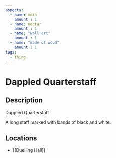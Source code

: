```yaml
---
aspects: 
  - name: moth
    amount : 1
  - name: nectar
    amount : 1
  - name: "wall art"
    amount : 1
  - name: "made of wood"
    amount : 1
tags:
  - thing
---
```


# Dappled Quarterstaff

## Description
Dappled Quarterstaff

A long staff marked with bands of black and white.
## Locations
- [[Duelling Hall]]